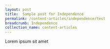 ```yaml
---
layout: post
title:  Sample post for Independence
permalink: /content-articles/independence/test
breadcrumb: Independence
collection_name: content-articles
---
```

Lorem ipsum sit amet
